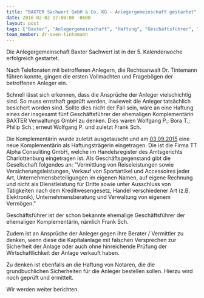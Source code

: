 ```yaml
---
title: "BAXTER Sachwert GmbH & Co. KG - Anlegergemeinschaft gestartet"
date: 2016-02-02 17:00:00 -0600
layout: post
tags: ["Baxter", "Anlegergemeinschaft", "Haftung", "Geschäftsführer", "Berlin", "Notarhaftung"]
team_member: dr-sven-tintemann
---
```


Die Anlegergemeinschaft Baxter Sachwert ist in der 5. Kalenderwoche erfolgreich gestartet.

 

Nach Telefonaten mit betroffenen Anlegern, die Rechtsanwalt Dr. Tintemann führen konnte, gingen die ersten Vollmachten und Fragebögen der betroffenen Anleger ein.

Schnell lässt sich erkennen, dass die Ansprüche der Anleger vielschichtig sind. So muss ernsthaft geprüft werden, inwieweit die Anleger tatsächlich besichert worden sind. Sollte dies nicht der Fall sein, wäre an eine Haftung eines der insgesamt fünf Geschäftsführer der ehemaligen Komplementärin BAXTER Verwaltungs GmbH zu denken. Dies waren Wolfgang P.; Bora T.; Philip Sch.; erneut Wolfgang P. und zuletzt Frank Sch.

Die Komplementärin wurde zuletzt ausgetauscht und am [03.09.2015](tel:03.09.2015)&nbsp;eine neue Komplementärin als Haftungsträgerin eingetragen. Die ist die Firma TT Alpha Consuliting GmbH, welche im Handelsregister des Amtsgerichts Charlottenburg eingetragen ist. Als Geschäftsgegenstand gibt die Gesellschaft folgendes an: "Vermittlung von Reiseleistungen sowie Versicherungsleistungen, Verkauf von Sportartikel und Accessoires jeder Art, Unternehmensbeteiligungen im eigenen Namen, auf eigene Rechnung und nicht als Dienstleistung für Dritte sowie unter Ausschluss von Tätigkeiten nach dem Kreditwesengesetz, Handel verschiedener Art (z.B. Elektronik), Unternehmensberatung und Verwaltung von eigenem Vermögen."&nbsp;&nbsp;

Geschäftsführer ist der schon bekannte ehemalige Geschäftsführer der ehemaligen Komplementärin, nämlich Frank Sch.

Zudem ist an Ansprüche der Anleger gegen ihre Berater / Vermittler zu denken, wenn diese die Kapitalanlage mit falschen Versprechen zur  
 Sicherheit der Anlage oder auch ohne hinreichende Prüfung der Wirtschaftlichkeit der Anlage verkauft haben.

Zu denken ist ebenfalls an die Haftung von Notaren, die die grundbuchlichen Sicherheiten für die Anleger bestellen sollen. Hierzu wird  
 noch geprüft und ermittelt.

Wir werden weiter berichten.

